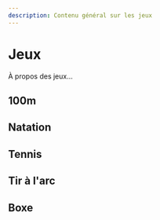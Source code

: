 ```yaml
---
description: Contenu général sur les jeux
---
```


# Jeux
À propos des jeux...

## 100m

## Natation

## Tennis

## Tir à l'arc

## Boxe